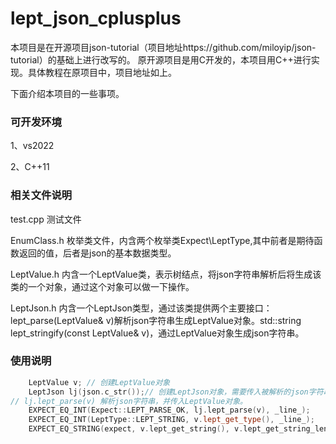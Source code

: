 # lept_json_cplusplus

本项目是在开源项目json-tutorial（项目地址https://github.com/miloyip/json-tutorial）的基础上进行改写的。 原开源项目是用C开发的，本项目用C++进行实现。具体教程在原项目中，项目地址如上。

下面介绍本项目的一些事项。

### 可开发环境

1、vs2022

2、C++11

### 相关文件说明

test.cpp 测试文件

EnumClass.h 枚举类文件，内含两个枚举类Expect\LeptType,其中前者是期待函数返回的值，后者是json的基本数据类型。

LeptValue.h 内含一个LeptValue类，表示树结点，将json字符串解析后将生成该类的一个对象，通过这个对象可以做一下操作。

LeptJson.h 内含一个LeptJson类型，通过该类提供两个主要接口：lept_parse(LeptValue& v)解析json字符串生成LeptValue对象。std::string lept_stringify(const LeptValue& v)，通过LeptValue对象生成json字符串。



### 使用说明

```c++
    LeptValue v; // 创建LeptValue对象
    LeptJson lj(json.c_str());// 创建LeptJson对象，需要传入被解析的json字符串
// lj.lept_parse(v) 解析json字符串，并传入LeptValue对象。
    EXPECT_EQ_INT(Expect::LEPT_PARSE_OK, lj.lept_parse(v), _line_);
    EXPECT_EQ_INT(LeptType::LEPT_STRING, v.lept_get_type(), _line_);
    EXPECT_EQ_STRING(expect, v.lept_get_string(), v.lept_get_string_length(), _line_);
```

